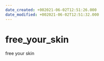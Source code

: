 ```yaml
---
date_created: +002021-06-02T12:51:26.000
date_modified: +002021-06-02T12:51:32.000
---
```


# free_your_skin

free your skin
